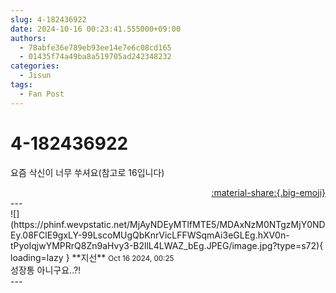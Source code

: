 ```yaml
---
slug: 4-182436922
date: 2024-10-16 00:23:41.555000+09:00
authors:
  - 78abfe36e789eb93ee14e7e6c08cd165
  - 01435f74a49ba8a519705ad242348232
categories:
  - Jisun
tags:
  - Fan Post
---
```


# 4-182436922

<div class="post-container" markdown="1">
<div class="content-container md-sidebar__scrollwrap" markdown="1">

요즘 삭신이 너무 쑤셔요(참고로 16입니다)

</div>
</div>

<div style="text-align: right;" markdown="1">
<a href="https://weverse.io/fromis9/fanpost/4-182436922" style="text-align: right;">:material-share:{.big-emoji}</a>
</div>
---

<div class="comments-container md-sidebar__scrollwrap" markdown="1">
<div class="comment" markdown="1">
<div class='id-container' markdown="1">
![](https://phinf.wevpstatic.net/MjAyNDEyMTlfMTE5/MDAxNzM0NTgzMjY0NDEy.08FClE9gxLY-99LscoMUgQbKnrVicLFFWSqmAi3eGLEg.hXV0n-tPyoIqjwYMPRrQ8Zn9aHvy3-B2llL4LWAZ_bEg.JPEG/image.jpg?type=s72){ loading=lazy }
**<span class="artist">지선</span>** <small>Oct 16 2024, 00:25</small><br>
</div>
<div class='comment-body' markdown="1">
성장통 아니구요..?!
</div>
</div>
</div>
---
